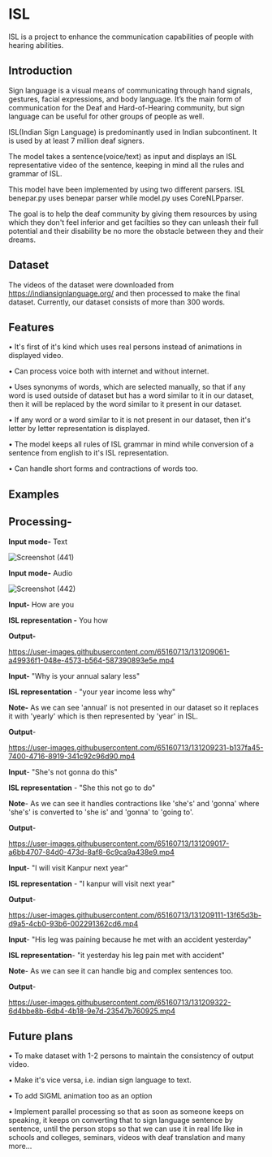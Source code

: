 
# ISL

ISL is a project to enhance the communication capabilities of people with hearing abilities.

## Introduction
Sign language is a visual means of communicating through hand signals, gestures, facial expressions, and body language.
It’s the main form of communication for the Deaf and Hard-of-Hearing community, but sign language can be useful for other groups of people as well. 

ISL(Indian Sign Language) is predominantly used in Indian subcontinent. It is used by at least 7 million deaf signers.

The model takes a sentence(voice/text) as input and displays an ISL representative video of the sentence, keeping in mind all the rules and grammar of ISL. 

This model have been implemented by using two different parsers. ISL benepar.py uses benepar parser while model.py uses CoreNLPparser.

The goal is to help the deaf community by giving them resources by using which they don't feel inferior and get facilties so they can unleash their full potential and their disability be no more the obstacle between they and their dreams.

## Dataset

The videos of the dataset were downloaded from https://indiansignlanguage.org/ and then processed to make the final dataset.
Currently, our dataset consists of more than 300 words.

## Features

• It's first of it's kind which uses real persons instead of animations in displayed video.

• Can process voice both with internet and without internet.

• Uses synonyms of words, which are selected manually, so that if any word is used outside of dataset but has a word similar to it in our dataset, then it will be replaced by the word similar to it present in our dataset.

• If any word or a word similar to it is not present in our dataset, then it's letter by letter representation is displayed.

• The model keeps all rules of ISL grammar in mind while conversion of a sentence from english to it's ISL representation.

• Can handle short forms and contractions of words too.
## Examples

## Processing-

**Input mode-** Text

![Screenshot (441)](https://user-images.githubusercontent.com/65160713/131209520-70ec47d4-4b65-4aab-9dcf-12726d7abd0a.png)

**Input mode-** Audio

![Screenshot (442)](https://user-images.githubusercontent.com/65160713/131209745-fafbd756-0e90-4d7c-820d-deb49e058cd6.png)


**Input-** How are you

**ISL representation -** You how

**Output-**



https://user-images.githubusercontent.com/65160713/131209061-a49936f1-048e-4573-b564-587390893e5e.mp4


**Input-** "Why is your annual salary less"

**ISL representation** - "your year income less why"

**Note-** As we can see 'annual' is not presented in our dataset so it replaces it with 'yearly' which is then represented by 'year' in ISL.

**Output**- 



https://user-images.githubusercontent.com/65160713/131209231-b137fa45-7400-4716-8919-341c92c96d90.mp4




**Input**- "She's not gonna do this"

**ISL representation** - "She this not go to do"

**Note**- As we can see it handles contractions like 'she's' and 'gonna' where 'she's' is converted to 'she is' and 'gonna' to 'going to'.

**Output**- 


https://user-images.githubusercontent.com/65160713/131209017-a6bb4707-84d0-473d-8af8-6c9ca9a438e9.mp4



**Input**- "I will visit Kanpur next year"

**ISL representation** - "I kanpur will visit next year" 

**Output**-



https://user-images.githubusercontent.com/65160713/131209111-13f65d3b-d9a5-4cb0-93b6-002291362cd6.mp4



**Input**- "His leg was paining because he met with an accident yesterday"

**ISL representation**- "it yesterday his leg pain met with accident"

**Note**- As we can see it can handle big and complex sentences too.

**Output**-


https://user-images.githubusercontent.com/65160713/131209322-6d4bbe8b-6db4-4b18-9e7d-23547b760925.mp4


## Future plans

• To make dataset with 1-2 persons to maintain the consistency of output video.

• Make it's vice versa, i.e. indian sign language to text.

• To add SIGML animation too as an option

• Implement parallel processing so that as soon as someone keeps on speaking, it keeps on converting that to sign language sentence by sentence, until the person stops so that we can use it in real life like in schools and colleges, seminars, videos with deaf translation and many more...
